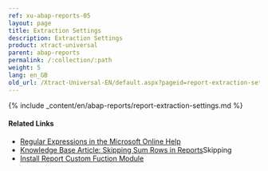 ```yaml
---
ref: xu-abap-reports-05
layout: page
title: Extraction Settings
description: Extraction Settings
product: xtract-universal
parent: abap-reports
permalink: /:collection/:path
weight: 5
lang: en_GB
old_url: /Xtract-Universal-EN/default.aspx?pageid=report-extraction-settings
---
```

{% include _content/en/abap-reports/report-extraction-settings.md %}


#### Related Links
- [Regular Expressions in the Microsoft Online Help](http://msdn.microsoft.com/en-us/library/az24scfc.aspx)
- [Knowledge Base Article: Skipping Sum Rows in Reports](https://kb.theobald-software.com/reports/skip-rows-in-reports)Skipping 
- [Install Report Custom Fuction Module](../sap-customizing/install-report-custom-function-module)
